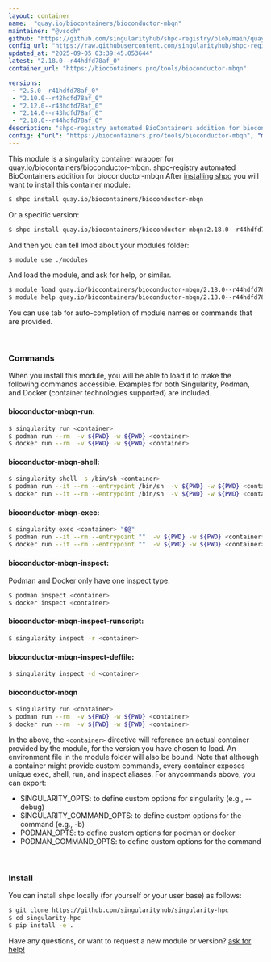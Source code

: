 ```yaml
---
layout: container
name:  "quay.io/biocontainers/bioconductor-mbqn"
maintainer: "@vsoch"
github: "https://github.com/singularityhub/shpc-registry/blob/main/quay.io/biocontainers/bioconductor-mbqn/container.yaml"
config_url: "https://raw.githubusercontent.com/singularityhub/shpc-registry/main/quay.io/biocontainers/bioconductor-mbqn/container.yaml"
updated_at: "2025-09-05 03:39:45.053644"
latest: "2.18.0--r44hdfd78af_0"
container_url: "https://biocontainers.pro/tools/bioconductor-mbqn"

versions:
 - "2.5.0--r41hdfd78af_0"
 - "2.10.0--r42hdfd78af_0"
 - "2.12.0--r43hdfd78af_0"
 - "2.14.0--r43hdfd78af_0"
 - "2.18.0--r44hdfd78af_0"
description: "shpc-registry automated BioContainers addition for bioconductor-mbqn"
config: {"url": "https://biocontainers.pro/tools/bioconductor-mbqn", "maintainer": "@vsoch", "description": "shpc-registry automated BioContainers addition for bioconductor-mbqn", "latest": {"2.18.0--r44hdfd78af_0": "sha256:6afc8294bf4d536e569dc4f731b3441fc4e87883154ce5c00c73fcec48b217f0"}, "tags": {"2.5.0--r41hdfd78af_0": "sha256:d2473e5f1d979813f1d49070d05f11ef8308d8e102a2ebb2ee9318f5e728c091", "2.10.0--r42hdfd78af_0": "sha256:512ef5a81193eeab3c9be471c23be9d776dd016db34d54629bae66f867cf5e29", "2.12.0--r43hdfd78af_0": "sha256:9288787b6453aa8276fca52264817174562fc8cc233fbf51e1508e0e2147b65c", "2.14.0--r43hdfd78af_0": "sha256:da6f02237abc4cf2f9bd5a0f577d3b1696d220aff85bf80380ea3a4470ce513e", "2.18.0--r44hdfd78af_0": "sha256:6afc8294bf4d536e569dc4f731b3441fc4e87883154ce5c00c73fcec48b217f0"}, "docker": "quay.io/biocontainers/bioconductor-mbqn"}
---
```


This module is a singularity container wrapper for quay.io/biocontainers/bioconductor-mbqn.
shpc-registry automated BioContainers addition for bioconductor-mbqn
After [installing shpc](#install) you will want to install this container module:


```bash
$ shpc install quay.io/biocontainers/bioconductor-mbqn
```

Or a specific version:

```bash
$ shpc install quay.io/biocontainers/bioconductor-mbqn:2.18.0--r44hdfd78af_0
```

And then you can tell lmod about your modules folder:

```bash
$ module use ./modules
```

And load the module, and ask for help, or similar.

```bash
$ module load quay.io/biocontainers/bioconductor-mbqn/2.18.0--r44hdfd78af_0
$ module help quay.io/biocontainers/bioconductor-mbqn/2.18.0--r44hdfd78af_0
```

You can use tab for auto-completion of module names or commands that are provided.

<br>

### Commands

When you install this module, you will be able to load it to make the following commands accessible.
Examples for both Singularity, Podman, and Docker (container technologies supported) are included.

#### bioconductor-mbqn-run:

```bash
$ singularity run <container>
$ podman run --rm  -v ${PWD} -w ${PWD} <container>
$ docker run --rm  -v ${PWD} -w ${PWD} <container>
```

#### bioconductor-mbqn-shell:

```bash
$ singularity shell -s /bin/sh <container>
$ podman run --it --rm --entrypoint /bin/sh  -v ${PWD} -w ${PWD} <container>
$ docker run --it --rm --entrypoint /bin/sh  -v ${PWD} -w ${PWD} <container>
```

#### bioconductor-mbqn-exec:

```bash
$ singularity exec <container> "$@"
$ podman run --it --rm --entrypoint ""  -v ${PWD} -w ${PWD} <container> "$@"
$ docker run --it --rm --entrypoint ""  -v ${PWD} -w ${PWD} <container> "$@"
```

#### bioconductor-mbqn-inspect:

Podman and Docker only have one inspect type.

```bash
$ podman inspect <container>
$ docker inspect <container>
```

#### bioconductor-mbqn-inspect-runscript:

```bash
$ singularity inspect -r <container>
```

#### bioconductor-mbqn-inspect-deffile:

```bash
$ singularity inspect -d <container>
```



#### bioconductor-mbqn

```bash
$ singularity run <container>
$ podman run --rm  -v ${PWD} -w ${PWD} <container>
$ docker run --rm  -v ${PWD} -w ${PWD} <container>
```


In the above, the `<container>` directive will reference an actual container provided
by the module, for the version you have chosen to load. An environment file in the
module folder will also be bound. Note that although a container
might provide custom commands, every container exposes unique exec, shell, run, and
inspect aliases. For anycommands above, you can export:

 - SINGULARITY_OPTS: to define custom options for singularity (e.g., --debug)
 - SINGULARITY_COMMAND_OPTS: to define custom options for the command (e.g., -b)
 - PODMAN_OPTS: to define custom options for podman or docker
 - PODMAN_COMMAND_OPTS: to define custom options for the command

<br>

### Install

You can install shpc locally (for yourself or your user base) as follows:

```bash
$ git clone https://github.com/singularityhub/singularity-hpc
$ cd singularity-hpc
$ pip install -e .
```

Have any questions, or want to request a new module or version? [ask for help!](https://github.com/singularityhub/singularity-hpc/issues)